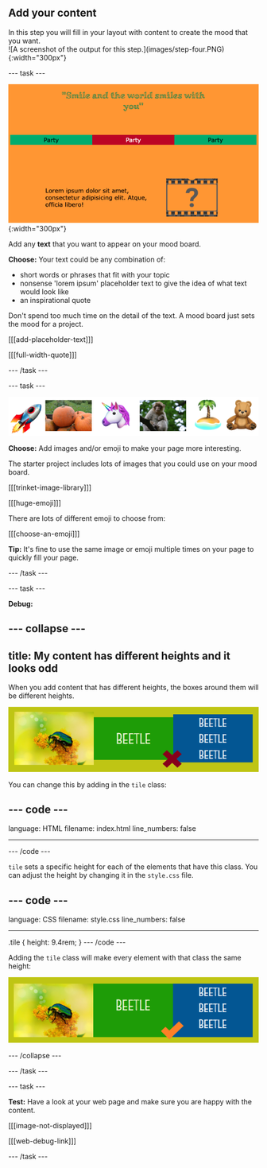 ## Add your content

<div style="display: flex; flex-wrap: wrap">
<div style="flex-basis: 200px; flex-grow: 1; margin-right: 15px;">
In this step you will fill in your layout with content to create the mood that you want. 
</div>
<div>
![A screenshot of the output for this step.](images/step-four.PNG){:width="300px"}
</div>
</div>

--- task ---

![Examples of text in a strip.](images/text-examples.png){:width="300px"}

Add any **text** that you want to appear on your mood board.

**Choose:** Your text could be any combination of:
+ short words or phrases that fit with your topic
+ nonsense 'lorem ipsum' placeholder text to give the idea of what text would look like
+ an inspirational quote

Don't spend too much time on the detail of the text. A mood board just sets the mood for a project.

[[[add-placeholder-text]]]

[[[full-width-quote]]]

--- /task ---

--- task ---

![Examples of images and emoji in a strip.](images/image-emoji-strip.png)

**Choose:** Add images and/or emoji to make your page more interesting.

The starter project includes lots of images that you could use on your mood board.

[[[trinket-image-library]]]

[[[huge-emoji]]]

There are lots of different emoji to choose from:

[[[choose-an-emoji]]]

**Tip:** It's fine to use the same image or emoji multiple times on your page to quickly fill your page.

--- /task ---

--- task ---

**Debug:**

--- collapse ---
---
title: My content has different heights and it looks odd
---

When you add content that has different heights, the boxes around them will be different heights.

![A screenshot of a webpage where the content are different heights.](images/different-heights.png)

You can change this by adding in the `tile` class:

--- code ---
---
language: HTML filename: index.html line_numbers: false

---
<div class="tile"> --- /code ---

`tile` sets a specific height for each of the elements that have this class. You can adjust the height by changing it in the `style.css` file.

--- code ---
---
language: CSS filename: style.css line_numbers: false

---
.tile { height: 9.4rem; } --- /code ---

Adding the `tile` class will make every element with that class the same height:

![A screenshot of a webpage where the content are the same height.](images/same-height.png)

--- /collapse ---

--- /task ---

--- task ---

**Test:** Have a look at your web page and make sure you are happy with the content.

[[[image-not-displayed]]]

[[[web-debug-link]]]

--- /task ---
